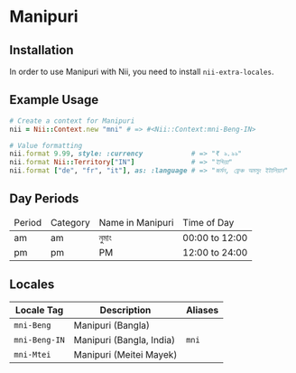 <!-- This file has been generated. Source: languages/_template.md.erb -->

# Manipuri

## Installation

In order to use Manipuri with Nii, you need to install `nii-extra-locales`.

## Example Usage

``` ruby
# Create a context for Manipuri
nii = Nii::Context.new "mni" # => #<Nii::Context:mni-Beng-IN>

# Value formatting
nii.format 9.99, style: :currency            # => "₹ ৯.৯৯"
nii.format Nii::Territory["IN"]              # => "ইন্দিয়া"
nii.format ["de", "fr", "it"], as: :language # => "জর্মন, ফ্রেঞ্চ অমসুং ইটালিয়ান"
```

## Day Periods


<table>
  <thead>
    <tr>
      <td>Period</td>
      <td>Category</td>
      <td>Name in Manipuri</td>
      <td>Time of Day</td>
    </tr>
  </thead>
  <tbody>
    <tr>
      <td>am</td>
      <td>am</td>
      <td>নুমাং</td>
      <td>00:00 to 12:00</td>
    </tr>
    <tr>
      <td>pm</td>
      <td>pm</td>
      <td>PM</td>
      <td>12:00 to 24:00</td>
    </tr>
  </tbody>
</table>



## Locales

<table>
  <thead>
    <tr>
      <th>Locale Tag</th>
      <th>Description</th>
      <th>Aliases</th>
    </tr>
  </thead>
  <tbody>
    <tr>
      <td><code>mni-Beng</code></td>
      <td>Manipuri (Bangla)</td>
      <td></td>
    </tr>
    <tr>
      <td><code>mni-Beng-IN</code></td>
      <td>Manipuri (Bangla, India)</td>
      <td><code>mni</code></td>
    </tr>
    <tr>
      <td><code>mni-Mtei</code></td>
      <td>Manipuri (Meitei Mayek)</td>
      <td></td>
    </tr>
  </tbody>
</table>

